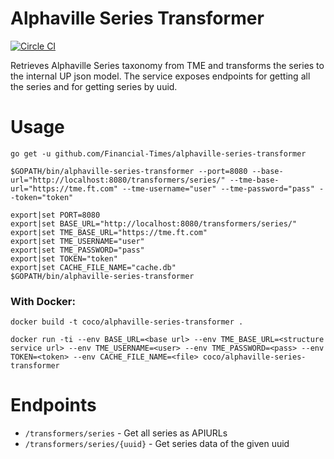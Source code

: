 # Alphaville Series Transformer

[![Circle CI](https://circleci.com/gh/Financial-Times/v1-series-transformer/tree/master.png?style=shield)](https://circleci.com/gh/Financial-Times/v1-series-transformer/tree/master)

Retrieves Alphaville Series taxonomy from TME and transforms the series to the internal UP json model.
The service exposes endpoints for getting all the series and for getting series by uuid.

# Usage
`go get -u github.com/Financial-Times/alphaville-series-transformer`

`$GOPATH/bin/alphaville-series-transformer --port=8080 --base-url="http://localhost:8080/transformers/series/" --tme-base-url="https://tme.ft.com" --tme-username="user" --tme-password="pass" --token="token"`

```
export|set PORT=8080
export|set BASE_URL="http://localhost:8080/transformers/series/"
export|set TME_BASE_URL="https://tme.ft.com"
export|set TME_USERNAME="user"
export|set TME_PASSWORD="pass"
export|set TOKEN="token"
export|set CACHE_FILE_NAME="cache.db"
$GOPATH/bin/alphaville-series-transformer
```

### With Docker:

`docker build -t coco/alphaville-series-transformer .`

`docker run -ti --env BASE_URL=<base url> --env TME_BASE_URL=<structure service url> --env TME_USERNAME=<user> --env TME_PASSWORD=<pass> --env TOKEN=<token> --env CACHE_FILE_NAME=<file> coco/alphaville-series-transformer`

# Endpoints

* `/transformers/series` - Get all series as APIURLs
* `/transformers/series/{uuid}` - Get series data of the given uuid
